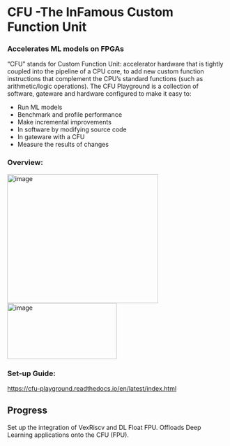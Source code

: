 # CFU -The InFamous Custom Function Unit
### Accelerates ML models on FPGAs
“CFU” stands for Custom Function Unit: accelerator hardware that is tightly coupled into the pipeline of a CPU core, to add new custom function instructions that complement the CPU’s standard functions (such as arithmetic/logic operations).
The CFU Playground is a collection of software, gateware and hardware configured to make it easy to:
- Run ML models
- Benchmark and profile performance
- Make incremental improvements
- In software by modifying source code
- In gateware with a CFU
- Measure the results of changes

### Overview:
<img width="346" height="295" alt="image" src="https://github.com/user-attachments/assets/5674aba9-c15e-48a0-b586-c6bf7452a0d2" /> <img width="251" height="128" alt="image" src="https://github.com/user-attachments/assets/979d4cfc-e71b-4bd1-9959-cb77763c8340" />


### Set-up Guide:
https://cfu-playground.readthedocs.io/en/latest/index.html


## Progress
Set up the integration of VexRiscv and DL Float FPU.
Offloads Deep Learning applications onto the CFU (FPU).

